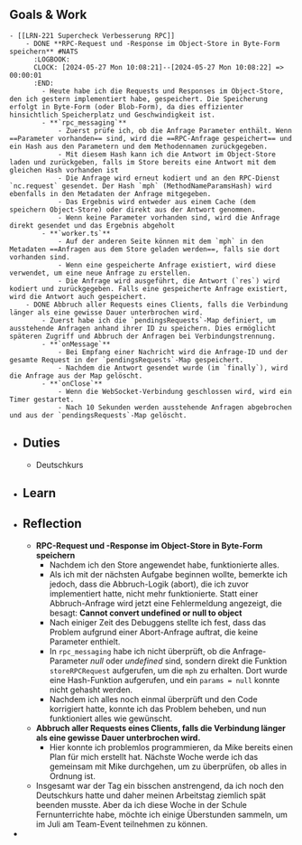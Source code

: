 ## Goals & Work
	- [[LRN-221 Supercheck Verbesserung RPC]]
		- DONE **RPC-Request und -Response im Object-Store in Byte-Form speichern** #NATS
		  :LOGBOOK:
		  CLOCK: [2024-05-27 Mon 10:08:21]--[2024-05-27 Mon 10:08:22] =>  00:00:01
		  :END:
			- Heute habe ich die Requests und Responses im Object-Store, den ich gestern implementiert habe, gespeichert. Die Speicherung erfolgt in Byte-Form (oder Blob-Form), da dies effizienter hinsichtlich Speicherplatz und Geschwindigkeit ist.
			- **`rpc_messaging`**
				- Zuerst prüfe ich, ob die Anfrage Parameter enthält. Wenn ==Parameter vorhanden== sind, wird die ==RPC-Anfrage gespeichert== und ein Hash aus den Parametern und dem Methodennamen zurückgegeben.
				- Mit diesem Hash kann ich die Antwort im Object-Store laden und zurückgeben, falls im Store bereits eine Antwort mit dem gleichen Hash vorhanden ist
				- Die Anfrage wird erneut kodiert und an den RPC-Dienst `nc.request` gesendet. Der Hash `mph` (MethodNameParamsHash) wird ebenfalls in den Metadaten der Anfrage mitgegeben.
				- Das Ergebnis wird entweder aus einem Cache (dem speichern Object-Store) oder direkt aus der Antwort genommen.
				- Wenn keine Parameter vorhanden sind, wird die Anfrage direkt gesendet und das Ergebnis abgeholt
			- **`worker.ts`**
				- Auf der anderen Seite können mit dem `mph` in den Metadaten ==Anfragen aus dem Store geladen werden==, falls sie dort vorhanden sind.
				- Wenn eine gespeicherte Anfrage existiert, wird diese verwendet, um eine neue Anfrage zu erstellen.
				- Die Anfrage wird ausgeführt, die Antwort (`res`) wird kodiert und zurückgegeben. Falls eine gespeicherte Anfrage existiert, wird die Antwort auch gespeichert.
		- DONE Abbruch aller Requests eines Clients, falls die Verbindung länger als eine gewisse Dauer unterbrochen wird.
			- Zuerst habe ich die `pendingsRequests`-Map definiert, um ausstehende Anfragen anhand ihrer ID zu speichern. Dies ermöglicht späteren Zugriff und Abbruch der Anfragen bei Verbindungstrennung.
			- **`onMessage`**
				- Bei Empfang einer Nachricht wird die Anfrage-ID und der gesamte Request in der `pendingsRequests`-Map gespeichert.
				- Nachdem die Antwort gesendet wurde (im `finally`), wird die Anfrage aus der Map gelöscht.
			- **`onClose`**
				- Wenn die WebSocket-Verbindung geschlossen wird, wird ein Timer gestartet.
				- Nach 10 Sekunden werden ausstehende Anfragen abgebrochen und aus der `pendingsRequests`-Map gelöscht.
- ## Duties
	- Deutschkurs
- ## Learn
- ## Reflection
	- **RPC-Request und -Response im Object-Store in Byte-Form speichern**
		- Nachdem ich den Store angewendet habe, funktionierte alles.
		- Als ich mit der nächsten Aufgabe beginnen wollte, bemerkte ich jedoch, dass die Abbruch-Logik (abort), die ich zuvor implementiert hatte, nicht mehr funktionierte. Statt einer Abbruch-Anfrage wird jetzt eine Fehlermeldung angezeigt, die besagt: **Cannot convert undefined or null to object**
		- Nach einiger Zeit des Debuggens stellte ich fest, dass das Problem aufgrund einer Abort-Anfrage auftrat, die keine Parameter enthielt.
		- In `rpc_messaging` habe ich nicht überprüft, ob die Anfrage-Parameter *null* oder *undefined* sind, sondern direkt die Funktion `storeRPCRequest` aufgerufen, um die `mph` zu erhalten. Dort wurde eine Hash-Funktion aufgerufen, und ein `params = null` konnte nicht gehasht werden.
		- Nachdem ich alles noch einmal überprüft und den Code korrigiert hatte, konnte ich das Problem beheben, und nun funktioniert alles wie gewünscht.
	- **Abbruch aller Requests eines Clients, falls die Verbindung länger als eine gewisse Dauer unterbrochen wird.**
		- Hier konnte ich problemlos programmieren, da Mike bereits einen Plan für mich erstellt hat. Nächste Woche werde ich das gemeinsam mit Mike durchgehen, um zu überprüfen, ob alles in Ordnung ist.
	- Insgesamt war der Tag ein bisschen anstrengend, da ich noch den Deutschkurs hatte und daher meinen Arbeitstag ziemlich spät beenden musste. Aber da ich diese Woche in der Schule Fernunterrichte habe, möchte ich einige Überstunden sammeln, um im Juli am Team-Event teilnehmen zu können.
-